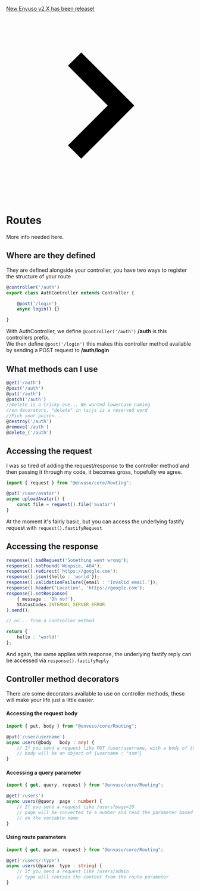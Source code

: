 <a href="https://envuso.com/"><div class="text-center py-4 lg:px-4">
  <div class="p-2 bg-indigo-800 items-center text-indigo-100 leading-none lg:rounded-full flex lg:inline-flex" role="alert">
    <span class="flex rounded-full bg-indigo-500 uppercase px-2 py-1 text-xs font-bold mr-3">New</span>
    <span class="font-semibold mr-2 text-left flex-auto">Envuso v2.X has been release!</span>
    <svg class="fill-current opacity-75 h-4 w-4" xmlns="http://www.w3.org/2000/svg" viewBox="0 0 20 20"><path d="M12.95 10.707l.707-.707L8 4.343 6.586 5.757 10.828 10l-4.242 4.243L8 15.657l4.95-4.95z"/></svg>
  </div>
</div></a>

# Routes

More info needed here.


## Where are they defined


They are defined alongside your controller, you have two ways to register the structure of your route

```typescript
@controller('/auth')
export class AuthController extends Controller {

    @post('/login')
    async login() {}

}
```

With AuthController, we define <code class="language-typescript">@controller('/auth')</code> **/auth**  is this controllers prefix.  
We then define  <code class="language-typescript">@post('/login')</code> this makes this controller method available by sending a POST request to  **/auth/login**

## What methods can I use

```typescript
@get('/auth')
@post('/auth')
@put('/auth')
@patch('/auth')
//Delete is a tricky one... We wanted lowercase naming
//on decorators, "delete" in ts/js is a reserved word
//Pick your poison...
@destroy('/auth')
@remove('/auth')
@delete_('/auth')
```

## Accessing the request


I was so tired of adding the request/response to the controller method and then passing it through my code, it becomes gross, hopefully we agree.

```typescript
import { request } from "@envuso/core/Routing";

@put('/user/avatar')
async uploadAvatar() {
    const file = request().file('avatar')
}
```

At the moment it's fairly basic, but you can access the underlying fastify request with  <code class="language-typescript">request().fastifyRequest</code>

## Accessing the response
```typescript
response().badRequest('Something went wrong');
response().notFound('Woopsie, 404');
response().redirect('https://google.com');
response().json({hello : 'world'});
response().validationFailure({email : 'Invalid email.'});
response().header('Location', 'https://google.com');
response().setResponse(
    { message : 'Oh no!'},
    StatusCodes.INTERNAL_SERVER_ERROR
).send();

// or... from a controller method

return {
    hello : 'world!'
};
```
And again, the same applies with response, the underlying fastify reply can be accessed via <code class="language-typescript">response().fastifyReply</code>

## Controller method decorators
There are some decorators available to use on controller methods, these will make your life just a little easier.
#### Accessing the request body
```typescript
import { put, body } from "@envuso/core/Routing";

@put('/user/username')
async users(@body	body : any) {
    // If you send a request like PUT /user/username, with a body of {username : "sam"}
    // body will be an object of {username : "sam"}
}
```
####  Accessing a query parameter
```typescript
import { get, query, request } from "@envuso/core/Routing";

@get('/users')
async users(@query	page : number) {
    // If you send a request like /users?page=10
    // page will be converted to a number and read the parameter based
    // on the variable name
}
```
####  Using route parameters
```typescript
import { get, param, request } from "@envuso/core/Routing";

@get('/users/:type')
async users(@param	type : string) {
    // If you send a request like /users/admin
    // type will contain the content from the route parameter
}
```
